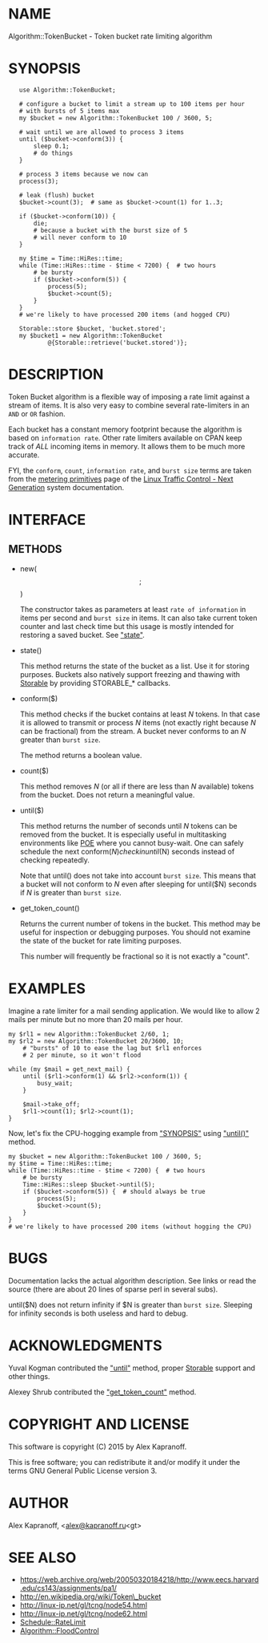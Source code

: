 # NAME

Algorithm::TokenBucket - Token bucket rate limiting algorithm

# SYNOPSIS

       use Algorithm::TokenBucket;

       # configure a bucket to limit a stream up to 100 items per hour
       # with bursts of 5 items max
       my $bucket = new Algorithm::TokenBucket 100 / 3600, 5;

       # wait until we are allowed to process 3 items
       until ($bucket->conform(3)) {
           sleep 0.1;
           # do things
       }

       # process 3 items because we now can
       process(3);

       # leak (flush) bucket
       $bucket->count(3);  # same as $bucket->count(1) for 1..3;

       if ($bucket->conform(10)) {
           die;
           # because a bucket with the burst size of 5
           # will never conform to 10
       }

       my $time = Time::HiRes::time;
       while (Time::HiRes::time - $time < 7200) {  # two hours
           # be bursty
           if ($bucket->conform(5)) {
               process(5);
               $bucket->count(5);
           }
       }
       # we're likely to have processed 200 items (and hogged CPU)

       Storable::store $bucket, 'bucket.stored';
       my $bucket1 = new Algorithm::TokenBucket
               @{Storable::retrieve('bucket.stored')};

# DESCRIPTION

Token Bucket algorithm is a flexible way of imposing a rate limit
against a stream of items. It is also very easy to combine several
rate-limiters in an `AND` or `OR` fashion.

Each bucket has a constant memory footprint because the
algorithm is based on `information rate`.
Other rate limiters available on CPAN keep track of _ALL_ incoming
items in memory. It allows them to be much more accurate.

FYI, the `conform`, `count`, `information rate`, and `burst size` terms
are taken from the [metering primitives](http://linux-ip.net/gl/tcng/node62.html)
page of the [Linux Traffic Control - Next Generation](http://linux-ip.net/gl/tcng/)
system documentation.

# INTERFACE

## METHODS

- new($$;$$)

    The constructor takes as parameters at least `rate of information` in
    items per second and `burst size` in items. It can also take current
    token counter and last check time but this usage is mostly intended for
    restoring a saved bucket. See ["state"](#state).

- state()

    This method returns the state of the bucket as a list. Use it for storing purposes.
    Buckets also natively support freezing and thawing with [Storable](https://metacpan.org/pod/Storable) by
    providing STORABLE\_\* callbacks.

- conform($)

    This method checks if the bucket contains at least _N_ tokens. In that
    case it is allowed to transmit or process _N_ items (not
    exactly right because _N_ can be fractional) from the stream. A bucket never
    conforms to an _N_ greater than `burst size`.

    The method returns a boolean value.

- count($)

    This method removes _N_ (or all if there are less than _N_ available) tokens from the bucket.
    Does not return a meaningful value.

- until($)

    This method returns the number of seconds until _N_ tokens can be removed from the bucket.
    It is especially useful in multitasking environments like [POE](https://metacpan.org/pod/POE) where you
    cannot busy-wait. One can safely schedule the next conform($N) check in until($N)
    seconds instead of checking repeatedly.

    Note that until() does not take into account `burst size`. This means
    that a bucket will not conform to _N_ even after sleeping for until($N)
    seconds if _N_ is greater than `burst size`.

- get\_token\_count()

    Returns the current number of tokens in the bucket. This method may be
    useful for inspection or debugging purposes. You should not examine
    the state of the bucket for rate limiting purposes.

    This number will frequently be fractional so it is not exactly a
    "count".

# EXAMPLES

Imagine a rate limiter for a mail sending application. We would like to
allow 2 mails per minute but no more than 20 mails per hour.

    my $rl1 = new Algorithm::TokenBucket 2/60, 1;
    my $rl2 = new Algorithm::TokenBucket 20/3600, 10;
        # "bursts" of 10 to ease the lag but $rl1 enforces
        # 2 per minute, so it won't flood

    while (my $mail = get_next_mail) {
        until ($rl1->conform(1) && $rl2->conform(1)) {
            busy_wait;
        }

        $mail->take_off;
        $rl1->count(1); $rl2->count(1);
    }

Now, let's fix the CPU-hogging example from ["SYNOPSIS"](#synopsis) using
["until()"](#until) method.

    my $bucket = new Algorithm::TokenBucket 100 / 3600, 5;
    my $time = Time::HiRes::time;
    while (Time::HiRes::time - $time < 7200) {  # two hours
        # be bursty
        Time::HiRes::sleep $bucket->until(5);
        if ($bucket->conform(5)) {  # should always be true
            process(5);
            $bucket->count(5);
        }
    }
    # we're likely to have processed 200 items (without hogging the CPU)

# BUGS

Documentation lacks the actual algorithm description. See links or read
the source (there are about 20 lines of sparse perl in several subs).

until($N) does not return infinity if $N is greater than `burst
size`. Sleeping for infinity seconds is both useless and hard to
debug.

# ACKNOWLEDGMENTS

Yuval Kogman contributed the ["until"](#until) method, proper [Storable](https://metacpan.org/pod/Storable) support
and other things.

Alexey Shrub contributed the ["get\_token\_count"](#get_token_count) method.

# COPYRIGHT AND LICENSE

This software is copyright (C) 2015 by Alex Kapranoff.

This is free software; you can redistribute it and/or modify it under
the terms GNU General Public License version 3.

# AUTHOR

Alex Kapranoff, &lt;alex@kapranoff.ru&lt;gt>

# SEE ALSO

- https://web.archive.org/web/20050320184218/http://www.eecs.harvard.edu/cs143/assignments/pa1/
- http://en.wikipedia.org/wiki/Token\_bucket
- http://linux-ip.net/gl/tcng/node54.html
- http://linux-ip.net/gl/tcng/node62.html
- [Schedule::RateLimit](https://metacpan.org/pod/Schedule::RateLimit)
- [Algorithm::FloodControl](https://metacpan.org/pod/Algorithm::FloodControl)
